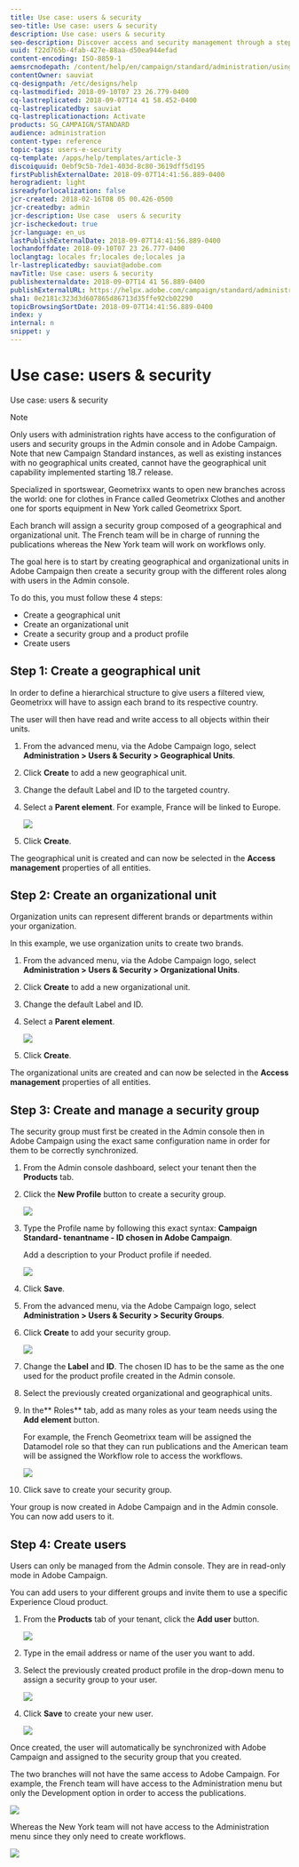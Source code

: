 ```yaml
---
title: Use case: users & security
seo-title: Use case: users & security
description: Use case: users & security
seo-description: Discover access and security management through a step-by-step use case.
uuid: f22d765b-4fab-427e-88aa-d50ea944efad
content-encoding: ISO-8859-1
aemsrcnodepath: /content/help/en/campaign/standard/administration/using/use-case--users-e-security
contentOwner: sauviat
cq-designpath: /etc/designs/help
cq-lastmodified: 2018-09-10T07 23 26.779-0400
cq-lastreplicated: 2018-09-07T14 41 58.452-0400
cq-lastreplicatedby: sauviat
cq-lastreplicationaction: Activate
products: SG_CAMPAIGN/STANDARD
audience: administration
content-type: reference
topic-tags: users-e-security
cq-template: /apps/help/templates/article-3
discoiquuid: 0ebf9c5b-7de1-403d-8c80-3619dff5d195
firstPublishExternalDate: 2018-09-07T14:41:56.889-0400
herogradient: light
isreadyforlocalization: false
jcr-created: 2018-02-16T08 05 00.426-0500
jcr-createdby: admin
jcr-description: Use case  users & security
jcr-ischeckedout: true
jcr-language: en_us
lastPublishExternalDate: 2018-09-07T14:41:56.889-0400
lochandoffdate: 2018-09-10T07 23 26.777-0400
loclangtag: locales fr;locales de;locales ja
lr-lastreplicatedby: sauviat@adobe.com
navTitle: Use case: users & security
publishexternaldate: 2018-09-07T14 41 56.889-0400
publishExternalURL: https://helpx.adobe.com/campaign/standard/administration/using/use-case--users-e-security.html
sha1: 0e2181c323d3d607865d86713d35ffe92cb02290
topicBrowsingSortDate: 2018-09-07T14:41:56.889-0400
index: y
internal: n
snippet: y
---
```


# Use case: users & security

Use case: users & security

>[!NOTE]
>
>Only users with administration rights have access to the configuration of users and security groups in the Admin console and in Adobe Campaign. Note that new Campaign Standard instances, as well as existing instances with no geographical units created, cannot have the geographical unit capability implemented starting 18.7 release.

Specialized in sportswear, Geometrixx wants to open new branches across the world: one for clothes in France called Geometrixx Clothes and another one for sports equipment in New York called Geometrixx Sport.

Each branch will assign a security group composed of a geographical and organizational unit. The French team will be in charge of running the publications whereas the New York team will work on workflows only.

The goal here is to start by creating geographical and organizational units in Adobe Campaign then create a security group with the different roles along with users in the Admin console.

To do this, you must follow these 4 steps:

* Create a geographical unit
* Create an organizational unit
* Create a security group and a product profile
* Create users

## Step 1: Create a geographical unit

In order to define a hierarchical structure to give users a filtered view, Geometrixx will have to assign each brand to its respective country.

The user will then have read and write access to all objects within their units.

1. From the advanced menu, via the Adobe Campaign logo, select **Administration > Users & Security > Geographical Units**.
1. Click **Create** to add a new geographical unit.
1. Change the default Label and ID to the targeted country.
1. Select a **Parent element**. For example, France will be linked to Europe.

   ![](assets/geo_unit_1.png)

1. Click **Create**.

The geographical unit is created and can now be selected in the **Access management** properties of all entities.

## Step 2: Create an organizational unit

Organization units can represent different brands or departments within your organization.

In this example, we use organization units to create two brands.

1. From the advanced menu, via the Adobe Campaign logo, select **Administration > Users & Security > Organizational Units**.
1. Click **Create** to add a new organizational unit.
1. Change the default Label and ID.
1. Select a **Parent element**.

   ![](assets/org_unit_2.png)

1. Click **Create**.

The organizational units are created and can now be selected in the **Access management** properties of all entities.

## Step 3: Create and manage a security group

The security group must first be created in the Admin console then in Adobe Campaign using the exact same configuration name in order for them to be correctly synchronized.

1. From the Admin console dashboard, select your tenant then the **Products** tab.
1. Click the **New Profile** button to create a security group.

   ![](assets/create_security_1.png)

1. Type the Profile name by following this exact syntax: **Campaign Standard- tenantname - ID chosen in Adobe Campaign**.

   Add a description to your Product profile if needed.

   ![](assets/create_security_2.png)

1. Click **Save**.
1. From the advanced menu, via the Adobe Campaign logo, select **Administration > Users & Security > Security Groups**.
1. Click **Create** to add your security group.

   ![](assets/create_security_4.png)

1. Change the **Label** and **ID**. The chosen ID has to be the same as the one used for the product profile created in the Admin console.
1. Select the previously created organizational and geographical units.
1. In the** Roles** tab, add as many roles as your team needs using the **Add element** button.

   For example, the French Geometrixx team will be assigned the Datamodel role so that they can run publications and the American team will be assigned the Workflow role to access the workflows.

   ![](assets/create_security_5.png)

1. Click save to create your security group.

Your group is now created in Adobe Campaign and in the Admin console. You can now add users to it.

## Step 4: Create users

Users can only be managed from the Admin console. They are in read-only mode in Adobe Campaign.

You can add users to your different groups and invite them to use a specific Experience Cloud product.

1. From the **Products** tab of your tenant, click the **Add user** button.

   ![](assets/create_user_1.png)

1. Type in the email address or name of the user you want to add.
1. Select the previously created product profile in the drop-down menu to assign a security group to your user.

   ![](assets/create_user_3.png)

1. Click **Save** to create your new user. 

   ![](assets/create_user_2.png)

Once created, the user will automatically be synchronized with Adobe Campaign and assigned to the security group that you created.

The two branches will not have the same access to Adobe Campaign. For example, the French team will have access to the Administration menu but only the Development option in order to access the publications.

![](assets/create_user_4.png)

Whereas the New York team will not have access to the Administration menu since they only need to create workflows. 

![](assets/create_user_6.png)

